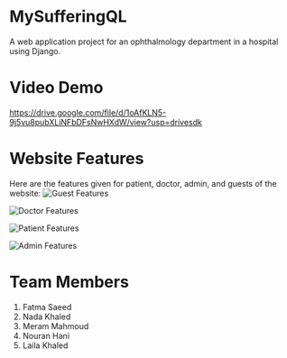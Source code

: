 # MySufferingQL
A web application project for an ophthalmology department in a hospital using Django.
# Video Demo
https://drive.google.com/file/d/1oAfKLN5-9j5vu8pubXLiNFbDFsNwHXdW/view?usp=drivesdk
# Website Features
Here are the features given for patient, doctor, admin, and guests of the website:
![Guest Features](https://github.com/NadaKhaled157/Ophthalmology-Department/assets/125503056/f460b31a-391d-4042-84ea-27bc1a182ff0)

![Doctor Features](https://github.com/NadaKhaled157/Ophthalmology-Department/assets/125503056/eb23a151-b01e-40fe-b348-739ecdc90f6f)

![Patient Features](https://github.com/NadaKhaled157/Ophthalmology-Department/assets/125503056/1c817058-da51-4eb9-80f0-8fe5bcfd694e)

![Admin Features](https://github.com/NadaKhaled157/Ophthalmology-Department/assets/125503056/73991041-c13a-4cf9-a21f-c21a1ef5b619)
# Team Members
1. Fatma Saeed
2. Nada Khaled
3. Meram Mahmoud
4. Nouran Hani
5. Laila Khaled 
